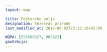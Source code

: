 ```yaml
---
layout: map

title: Peštersko polje
designation: Rezervat prirode
last_modified_at: 2018-06-02T23:12:16+02:00

WDPA: [555588627, 903022]
geoSrbija:
---
```

